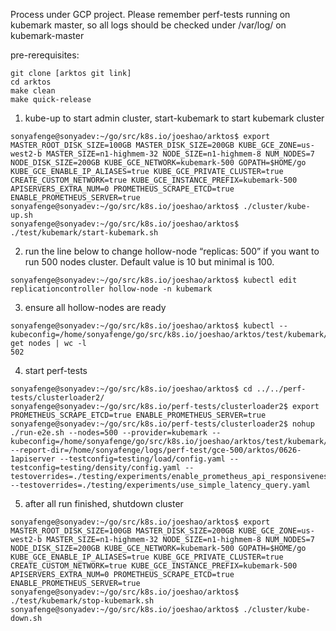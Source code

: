 Process under GCP project. Please remember perf-tests running on kubemark master, so all logs should be checked under /var/log/ on kubemark-master

pre-rerequisites:
```
git clone [arktos git link]
cd arktos
make clean
make quick-release
```

1. kube-up to start admin cluster, start-kubemark to start kubemark cluster
```
sonyafenge@sonyadev:~/go/src/k8s.io/joeshao/arktos$ export MASTER_ROOT_DISK_SIZE=100GB MASTER_DISK_SIZE=200GB KUBE_GCE_ZONE=us-west2-b MASTER_SIZE=n1-highmem-32 NODE_SIZE=n1-highmem-8 NUM_NODES=7 NODE_DISK_SIZE=200GB KUBE_GCE_NETWORK=kubemark-500 GOPATH=$HOME/go KUBE_GCE_ENABLE_IP_ALIASES=true KUBE_GCE_PRIVATE_CLUSTER=true CREATE_CUSTOM_NETWORK=true KUBE_GCE_INSTANCE_PREFIX=kubemark-500 APISERVERS_EXTRA_NUM=0 PROMETHEUS_SCRAPE_ETCD=true ENABLE_PROMETHEUS_SERVER=true
sonyafenge@sonyadev:~/go/src/k8s.io/joeshao/arktos$ ./cluster/kube-up.sh 
sonyafenge@sonyadev:~/go/src/k8s.io/joeshao/arktos$ ./test/kubemark/start-kubemark.sh
```
2. run the line below to change hollow-node “replicas: 500”  if you want to run 500 nodes cluster. Default value is 10 but minimal is 100.
```
sonyafenge@sonyadev:~/go/src/k8s.io/joeshao/arktos$ kubectl edit replicationcontroller hollow-node -n kubemark	
```

3. ensure all hollow-nodes are ready
```
sonyafenge@sonyadev:~/go/src/k8s.io/joeshao/arktos$ kubectl --kubeconfig=/home/sonyafenge/go/src/k8s.io/joeshao/arktos/test/kubemark/resources/kubeconfig.kubemark get nodes | wc -l
502
```

4. start perf-tests
```
sonyafenge@sonyadev:~/go/src/k8s.io/joeshao/arktos$ cd ../../perf-tests/clusterloader2/
sonyafenge@sonyadev:~/go/src/k8s.io/perf-tests/clusterloader2$ export PROMETHEUS_SCRAPE_ETCD=true ENABLE_PROMETHEUS_SERVER=true
sonyafenge@sonyadev:~/go/src/k8s.io/perf-tests/clusterloader2$ nohup ./run-e2e.sh --nodes=500 --provider=kubemark --kubeconfig=/home/sonyafenge/go/src/k8s.io/joeshao/arktos/test/kubemark/resources/kubeconfig.kubemark --report-dir=/home/sonyafenge/logs/perf-test/gce-500/arktos/0626-1apiserver --testconfig=testing/load/config.yaml --testconfig=testing/density/config.yaml --testoverrides=./testing/experiments/enable_prometheus_api_responsiveness.yaml --testoverrides=./testing/experiments/use_simple_latency_query.yaml
```


5. after all run finished, shutdown cluster
```
sonyafenge@sonyadev:~/go/src/k8s.io/joeshao/arktos$ export MASTER_ROOT_DISK_SIZE=100GB MASTER_DISK_SIZE=200GB KUBE_GCE_ZONE=us-west2-b MASTER_SIZE=n1-highmem-32 NODE_SIZE=n1-highmem-8 NUM_NODES=7 NODE_DISK_SIZE=200GB KUBE_GCE_NETWORK=kubemark-500 GOPATH=$HOME/go KUBE_GCE_ENABLE_IP_ALIASES=true KUBE_GCE_PRIVATE_CLUSTER=true CREATE_CUSTOM_NETWORK=true KUBE_GCE_INSTANCE_PREFIX=kubemark-500 APISERVERS_EXTRA_NUM=0 PROMETHEUS_SCRAPE_ETCD=true ENABLE_PROMETHEUS_SERVER=true
sonyafenge@sonyadev:~/go/src/k8s.io/joeshao/arktos$ ./test/kubemark/stop-kubemark.sh 
sonyafenge@sonyadev:~/go/src/k8s.io/joeshao/arktos$ ./cluster/kube-down.sh
```
